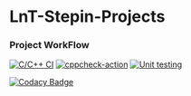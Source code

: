 # LnT-Stepin-Projects

### Project WorkFlow

[![C/C++ CI](https://github.com/codemonk-007/LnT-Stepin-Projects/actions/workflows/c-cpp.yml/badge.svg)](https://github.com/codemonk-007/LnT-Stepin-Projects/actions/workflows/c-cpp.yml)
[![cppcheck-action](https://github.com/codemonk-007/LnT-Stepin-Projects/actions/workflows/cpp-check.yml/badge.svg)](https://github.com/codemonk-007/LnT-Stepin-Projects/actions/workflows/cpp-check.yml)
[![Unit testing](https://github.com/codemonk-007/LnT-Stepin-Projects/actions/workflows/unit-test.yml/badge.svg?branch=main)](https://github.com/codemonk-007/LnT-Stepin-Projects/actions/workflows/unit-test.yml)

[![Codacy Badge](https://app.codacy.com/project/badge/Grade/45d10de1932e45a4ae4a1db4eb5e4655)](https://www.codacy.com/gh/codemonk-007/LnT-Stepin-Projects/dashboard?utm_source=github.com&amp;utm_medium=referral&amp;utm_content=codemonk-007/LnT-Stepin-Projects&amp;utm_campaign=Badge_Grade)
